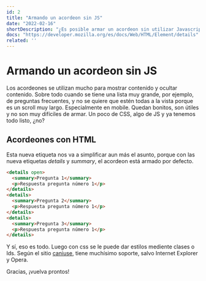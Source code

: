 ```yaml
---
id: 2
title: "Armando un acordeon sin JS"
date: "2022-02-16"
shortDescription: "¿Es posible armar un acordeon sin utilizar Javascript? Ahora sí."
docs: "https://developer.mozilla.org/es/docs/Web/HTML/Element/details"
related: ''
---
```


# Armando un acordeon sin JS

Los acordeones se utilizan mucho para mostrar contenido y ocultar contenido. Sobre todo cuando se tiene una lista muy grande, por ejemplo, de preguntas frecuentes, y no se quiere que estén todas a la vista porque es un scroll muy largo. Especialmente en mobile. Quedan bonitos, son útiles y no son muy difíciles de armar. Un poco de CSS, algo de JS y ya tenemos todo listo, ¿no?

## Acordeones con HTML

Esta nueva etiqueta nos va a simplificar aun más el asunto, porque con las nueva etiquetas *details* y *summary*, el acordeon está armado por defecto.

```html
<details open>
  <summary>Pregunta 1</summary>
  <p>Respuesta pregunta número 1</p>
</details>
<details>
  <summary>Pregunta 2</summary>
  <p>Respuesta pregunta número 1</p>
</details>
<details>
  <summary>Pregunta 3</summary>
  <p>Respuesta pregunta número 1</p>
</details>
```

Y sí, eso es todo. Luego con css se le puede dar estilos mediente clases o Ids.
Según el sitio [caniuse](https://caniuse.com/?search=details), tiene muchísimo soporte, salvo Internet Explorer y Opera.

Gracias, ¡vuelva prontos!